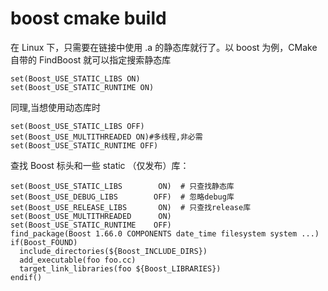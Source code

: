 # boost cmake build
在 Linux 下，只需要在链接中使用 .a 的静态库就行了。以 boost 为例，CMake 自带的 FindBoost 就可以指定搜索静态库
```
set(Boost_USE_STATIC_LIBS ON)
set(Boost_USE_STATIC_RUNTIME ON)
```

同理,当想使用动态库时
```
set(Boost_USE_STATIC_LIBS OFF)
set(Boost_USE_MULTITHREADED ON)#多线程,非必需
set(Boost_USE_STATIC_RUNTIME OFF)
```

查找 Boost 标头和一些 static （仅发布）库：
```
set(Boost_USE_STATIC_LIBS        ON)  # 只查找静态库
set(Boost_USE_DEBUG_LIBS        OFF)  # 忽略debug库
set(Boost_USE_RELEASE_LIBS       ON)  # 只查找release库
set(Boost_USE_MULTITHREADED      ON)
set(Boost_USE_STATIC_RUNTIME    OFF)
find_package(Boost 1.66.0 COMPONENTS date_time filesystem system ...)
if(Boost_FOUND)
  include_directories(${Boost_INCLUDE_DIRS})
  add_executable(foo foo.cc)
  target_link_libraries(foo ${Boost_LIBRARIES})
endif()
```
